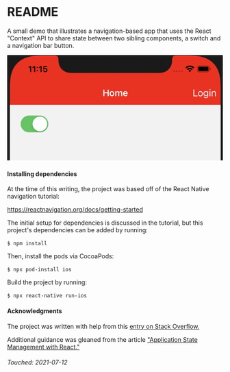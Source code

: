# README

A small demo that illustrates a navigation-based app that uses the React "Context" API to share state between two sibling components, a switch and a navigation bar button.

![App screen shot](https://raw.githubusercontent.com/software-mariodiana/hellonavigate/master/ScreenShot.png)

#### Installing dependencies 

At the time of this writing, the project was based off of the React Native navigation tutorial:

https://reactnavigation.org/docs/getting-started

The initial setup for dependencies is discussed in the tutorial, but this project's dependencies can be added by running:

```
$ npm install
```

Then, install the pods via CocoaPods:

```
$ npx pod-install ios
```

Build the project by running:

```
$ npx react-native run-ios
```

#### Acknowledgments

The project was written with help from this [entry on Stack Overflow.](https://stackoverflow.com/q/68237687/155167)

Additional guidance was gleaned from the article ["Application State Management with React."](https://kentcdodds.com/blog/application-state-management-with-react)

###### Touched: 2021-07-12

